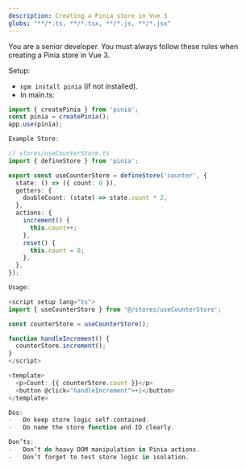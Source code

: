 ```yaml
---
description: Creating a Pinia store in Vue 3
globs: "**/*.ts, **/*.tsx, **/*.js, **/*.jsx"
---
```


You are a senior developer. You must always follow these rules when creating a Pinia store in Vue 3.

Setup:
- `npm install pinia` (if not installed).
- In main.ts:
```ts
import { createPinia } from 'pinia';
const pinia = createPinia();
app.use(pinia);

Example Store:

// stores/useCounterStore.ts
import { defineStore } from 'pinia';

export const useCounterStore = defineStore('counter', {
  state: () => ({ count: 0 }),
  getters: {
    doubleCount: (state) => state.count * 2,
  },
  actions: {
    increment() {
      this.count++;
    },
    reset() {
      this.count = 0;
    },
  },
});

Usage:

<script setup lang="ts">
import { useCounterStore } from '@/stores/useCounterStore';

const counterStore = useCounterStore();

function handleIncrement() {
  counterStore.increment();
}
</script>

<template>
  <p>Count: {{ counterStore.count }}</p>
  <button @click="handleIncrement">+1</button>
</template>

Dos:
-	Do keep store logic self-contained.
-	Do name the store function and ID clearly.

Don’ts:
-	Don’t do heavy DOM manipulation in Pinia actions.
-	Don’t forget to test store logic in isolation.

